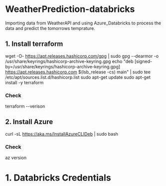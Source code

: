 # WeatherPrediction-databricks
Importing data from WeatherAPI and using Azure_Databricks to process the data and predict the tomorrows temprature.

## 1. Install terraform
wget -O- https://apt.releases.hashicorp.com/gpg | sudo gpg --dearmor -o /usr/share/keyrings/hashicorp-archive-keyring.gpg
echo "deb [signed-by=/usr/share/keyrings/hashicorp-archive-keyring.gpg] https://apt.releases.hashicorp.com $(lsb_release -cs) main" | sudo tee /etc/apt/sources.list.d/hashicorp.list
sudo apt-get update
sudo apt-get install -y terraform

### Check
terraform --verison

## 2. Install Azure
curl -sL https://aka.ms/InstallAzureCLIDeb | sudo bash

### Check
az version



# 1. Databricks Credentials
